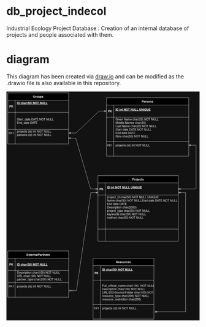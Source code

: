 # db_project_indecol
Industrial Ecology Project Database : Creation of an internal database of projects and people associated with them.

# diagram
This diagram has been created via [draw.io](https://www.google.com/url?sa=t&rct=j&q=&esrc=s&source=web&cd=&cad=rja&uact=8&ved=2ahUKEwiW-PKPtYSCAxUnnGoFHVuXC7AQFnoECBAQAQ&url=https%3A%2F%2Fapp.diagrams.net%2F&usg=AOvVaw28S23h4_WI8toant9FYDpi&opi=89978449) and can be modified as the .drawio file is also available in this repository.

![diagram_db.png](assets/diagram_indecol_DBproject-Page-1.jpg)

